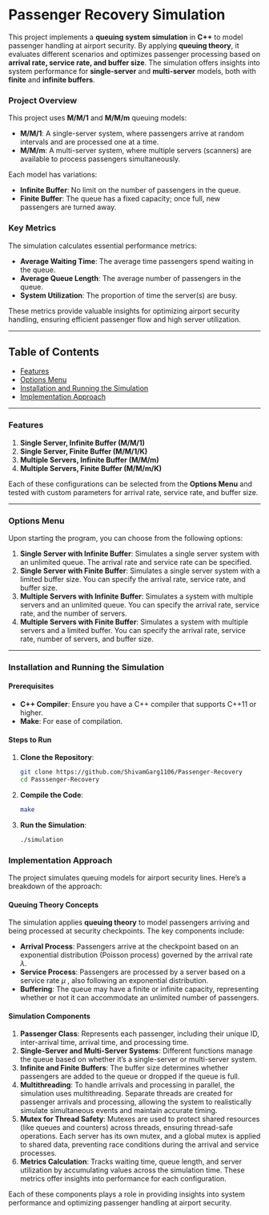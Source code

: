 # Passenger Recovery Simulation

This project implements a **queuing system simulation** in **C++** to model passenger handling at airport security. By applying **queuing theory**, it evaluates different scenarios and optimizes passenger processing based on **arrival rate, service rate, and buffer size**. The simulation offers insights into system performance for **single-server** and **multi-server** models, both with **finite** and **infinite buffers**.

### Project Overview

This project uses **M/M/1** and **M/M/m** queuing models:
- **M/M/1**: A single-server system, where passengers arrive at random intervals and are processed one at a time.
- **M/M/m**: A multi-server system, where multiple servers (scanners) are available to process passengers simultaneously.

Each model has variations:
- **Infinite Buffer**: No limit on the number of passengers in the queue.
- **Finite Buffer**: The queue has a fixed capacity; once full, new passengers are turned away.

### Key Metrics

The simulation calculates essential performance metrics:
- **Average Waiting Time**: The average time passengers spend waiting in the queue.
- **Average Queue Length**: The average number of passengers in the queue.
- **System Utilization**: The proportion of time the server(s) are busy.

These metrics provide valuable insights for optimizing airport security handling, ensuring efficient passenger flow and high server utilization.

---

## Table of Contents
- [Features](#features)
- [Options Menu](#options-menu)
- [Installation and Running the Simulation](#installation-and-running-the-simulation)
- [Implementation Approach](#implementation-approach)
---

### Features

1. **Single Server, Infinite Buffer (M/M/1)**
2. **Single Server, Finite Buffer (M/M/1/K)**
3. **Multiple Servers, Infinite Buffer (M/M/m)**
4. **Multiple Servers, Finite Buffer (M/M/m/K)**

Each of these configurations can be selected from the **Options Menu** and tested with custom parameters for arrival rate, service rate, and buffer size.

---

### Options Menu

Upon starting the program, you can choose from the following options:

1. **Single Server with Infinite Buffer**: Simulates a single server system with an unlimited queue. The arrival rate and service rate can be specified.
2. **Single Server with Finite Buffer**: Simulates a single server system with a limited buffer size. You can specify the arrival rate, service rate, and buffer size.
3. **Multiple Servers with Infinite Buffer**: Simulates a system with multiple servers and an unlimited queue. You can specify the arrival rate, service rate, and the number of servers.
4. **Multiple Servers with Finite Buffer**: Simulates a system with multiple servers and a limited buffer. You can specify the arrival rate, service rate, number of servers, and buffer size.

---

### Installation and Running the Simulation

#### Prerequisites

- **C++ Compiler**: Ensure you have a C++ compiler that supports C++11 or higher.
- **Make**: For ease of compilation.

#### Steps to Run

1. **Clone the Repository**:
   ```bash
   git clone https://github.com/ShivamGarg1106/Passenger-Recovery
   cd Passsenger-Recovery
   ```
2. **Compile the Code**:
    ```bash
    make
    ```
3. **Run the Simulation**:
    ```bash
    ./simulation
    ```
### Implementation Approach

The project simulates queuing models for airport security lines. Here’s a breakdown of the approach:

#### Queuing Theory Concepts

The simulation applies **queuing theory** to model passengers arriving and being processed at security checkpoints. The key components include:
- **Arrival Process**: Passengers arrive at the checkpoint based on an exponential distribution (Poisson process) governed by the arrival rate $\lambda$.
- **Service Process**: Passengers are processed by a server based on a service rate $\mu$ , also following an exponential distribution.
- **Buffering**: The queue may have a finite or infinite capacity, representing whether or not it can accommodate an unlimited number of passengers.

#### Simulation Components

1. **Passenger Class**: Represents each passenger, including their unique ID, inter-arrival time, arrival time, and processing time.
2. **Single-Server and Multi-Server Systems**: Different functions manage the queue based on whether it’s a single-server or multi-server system.
3. **Infinite and Finite Buffers**: The buffer size determines whether passengers are added to the queue or dropped if the queue is full.
4. **Multithreading**: To handle arrivals and processing in parallel, the simulation uses multithreading. Separate threads are created for passenger arrivals and processing, allowing the system to realistically simulate simultaneous events and maintain accurate timing.
5. **Mutex for Thread Safety**: Mutexes are used to protect shared resources (like queues and counters) across threads, ensuring thread-safe operations. Each server has its own mutex, and a global mutex is applied to shared data, preventing race conditions during the arrival and service processes.
6. **Metrics Calculation**: Tracks waiting time, queue length, and server utilization by accumulating values across the simulation time. These metrics offer insights into performance for each configuration.

Each of these components plays a role in providing insights into system performance and optimizing passenger handling at airport security.


